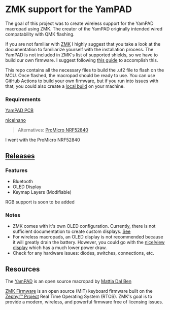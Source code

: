 # ZMK support for the YamPAD
The goal of this project was to create wireless support for the YamPAD macropad using ZMK. The creator of the YamPAD originally intended wired compatability with QMK flashing. 

If you are not familiar with [ZMK](https://zmk.dev/docs) I highly suggest that you take a look at the documentation to familiarize yourself with the installation process. The YamPAD is not included in ZMK's list of supported shields, so we have to build our own firmware. I suggest following [this guide](https://zmk.dev/docs/development/new-shield) to accomplish this.

This repo contains all the necessary files to build the .uf2 file to flash on the MCU. Once flashed, the macropad should be ready to use. You can use GitHub Actions to build your own firmware, but if you run into issues with that, you could also create a [local build](https://zmk.dev/docs/development/setup) on your machine.

### Requirements
[YamPAD PCB](https://hackaday.io/project/163491-yampad-feature-packed-open-source-macropad)

[nice!nano](https://nicekeyboards.com/)

>Alternatives: [ProMicro NRF52840](https://github.com/joric/nrfmicro/wiki/Alternatives#supermini-nrf52840)

I went with the ProMicro NRF52840

## [Releases](https://github.com/curserat/yampad-module/releases)
### Features
- Bluetooth
- OLED Display
- Keymap Layers (Modifiable)

RGB support is soon to be added

### Notes
- ZMK comes with it's own OLED configuration. Currently, there is not sufficient documentation to create custom displays. [See](https://zmk.dev/docs/features/displays)
- For wireless macropads, an OLED display is not recommended because it will greatly drain the battery. However, you could go with the [nice!view display](https://nicekeyboards.com/nice-view) which has a much lower power draw.
- Check for any hardware issues: diodes, switches, connections, etc.

## Resources
The [YamPAD](https://hackaday.io/project/163491-yampad-feature-packed-open-source-macropad) is an open source macropad by [Mattia Dal Ben](https://github.com/mattdibi)

[ZMK Firmware](https://zmk.dev/) is an open source (MIT) keyboard firmware built on the [Zephyr™ Project](https://zephyrproject.org/) Real Time Operating System (RTOS). ZMK's goal is to provide a modern, wireless, and powerful firmware free of licensing issues.
